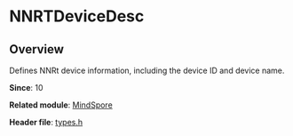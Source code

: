 # NNRTDeviceDesc

<!--Kit: MindSpore Lite Kit-->
<!--Subsystem: AI-->
<!--Owner: @zhuguodong8-->
<!--Designer: @zhuguodong8; @jjfeing-->
<!--Tester: @principal87-->
<!--Adviser: @ge-yafang-->

## Overview

Defines NNRt device information, including the device ID and device name.

**Since**: 10

**Related module**: [MindSpore](capi-mindspore.md)

**Header file**: [types.h](capi-types-h.md)
